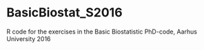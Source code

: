 # BasicBiostat_S2016
R code for the exercises in the Basic Biostatistic PhD-code, Aarhus University 2016
